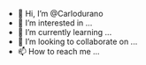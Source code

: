 - 👋 Hi, I’m @Carlodurano
- 👀 I’m interested in ...
- 🌱 I’m currently learning ...
- 💞️ I’m looking to collaborate on ...
- 📫 How to reach me ...

<!---
Carlodurano/Carlodurano is a ✨ special ✨ repository because its `README.md` (this file) appears on your GitHub profile.
You can click the Preview link to take a look at your changes.
--->
